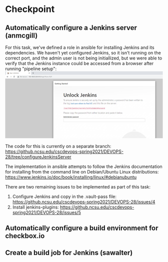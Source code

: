# Checkpoint

## Automatically configure a Jenkins server (anmcgill)

For this task, we've defined a role in ansible for installing Jenkins and its dependencies. We haven't yet configured Jenkins, so it isn't running on the correct port, and the admin user is not being initiallized, but we were able to verify that the Jenkins instance could be accessed from a browser after running "pipeline setup":
![Jenkins Installed](screenshots/jenkinsInstalled.PNG)

The code for this is currently on a separate branch: https://github.ncsu.edu/cscdevops-spring2021/DEVOPS-28/tree/configureJenkinsServer

The implementation in ansible attempts to follow the Jenkins documentation for installing from the command line on Debian/Ubuntu Linux distributions: https://www.jenkins.io/doc/book/installing/linux/#debianubuntu

There are two remaining issues to be implemented as part of this task:

1. Configure Jenkins and copy in the .vault-pass file: https://github.ncsu.edu/cscdevops-spring2021/DEVOPS-28/issues/4
2. Install jenkins-plugins: https://github.ncsu.edu/cscdevops-spring2021/DEVOPS-28/issues/5

## Automatically configure a build environment for checkbox.io

## Create a build job for Jenkins (sawalter)
